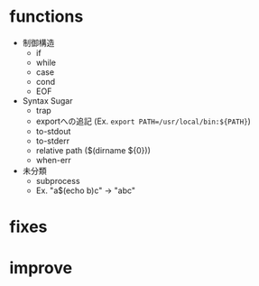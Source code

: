 # functions

- 制御構造
  - if
  - while
  - case
  - cond
  - EOF
- Syntax Sugar
  - trap
  - exportへの追記 (Ex. `export PATH=/usr/local/bin:${PATH}`)
  - to-stdout
  - to-stderr
  - relative path ($(dirname ${0}))
  - when-err
- 未分類
  - subprocess
  - Ex. "a$(echo b)c" -> "abc"

# fixes

# improve

